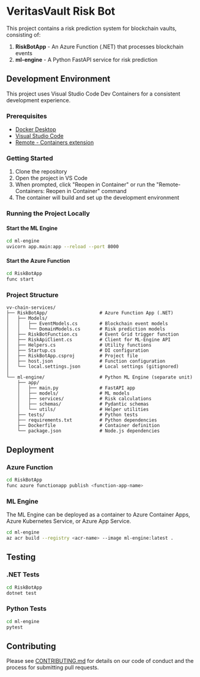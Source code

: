 # VeritasVault Risk Bot

This project contains a risk prediction system for blockchain vaults, consisting of:

1. **RiskBotApp** - An Azure Function (.NET) that processes blockchain events
2. **ml-engine** - A Python FastAPI service for risk prediction

## Development Environment

This project uses Visual Studio Code Dev Containers for a consistent development experience.

### Prerequisites

- [Docker Desktop](https://www.docker.com/products/docker-desktop)
- [Visual Studio Code](https://code.visualstudio.com/)
- [Remote - Containers extension](https://marketplace.visualstudio.com/items?itemName=ms-vscode-remote.remote-containers)

### Getting Started

1. Clone the repository
2. Open the project in VS Code
3. When prompted, click "Reopen in Container" or run the "Remote-Containers: Reopen in Container" command
4. The container will build and set up the development environment

### Running the Project Locally

#### Start the ML Engine

```bash
cd ml-engine
uvicorn app.main:app --reload --port 8000
```

#### Start the Azure Function

```bash
cd RiskBotApp
func start
```

### Project Structure

```
vv-chain-services/
├── RiskBotApp/                   # Azure Function App (.NET)
│   ├── Models/
│   │   ├── EventModels.cs        # Blockchain event models
│   │   └── DomainModels.cs       # Risk prediction models
│   ├── RiskBotFunction.cs        # Event Grid trigger function
│   ├── RiskApiClient.cs          # Client for ML-Engine API
│   ├── Helpers.cs                # Utility functions
│   ├── Startup.cs                # DI configuration
│   ├── RiskBotApp.csproj         # Project file
│   ├── host.json                 # Function configuration
│   └── local.settings.json       # Local settings (gitignored)
│
└── ml-engine/                    # Python ML Engine (separate unit)
    ├── app/
    │   ├── main.py               # FastAPI app
    │   ├── models/               # ML models
    │   ├── services/             # Risk calculations
    │   ├── schemas/              # Pydantic schemas
    │   └── utils/                # Helper utilities
    ├── tests/                    # Python tests
    ├── requirements.txt          # Python dependencies
    ├── Dockerfile                # Container definition
    └── package.json              # Node.js dependencies
```

## Deployment

### Azure Function

```bash
cd RiskBotApp
func azure functionapp publish <function-app-name>
```

### ML Engine

The ML Engine can be deployed as a container to Azure Container Apps, Azure Kubernetes Service, or Azure App Service.

```bash
cd ml-engine
az acr build --registry <acr-name> --image ml-engine:latest .
```

## Testing

### .NET Tests

```bash
cd RiskBotApp
dotnet test
```

### Python Tests

```bash
cd ml-engine
pytest
```

## Contributing

Please see [CONTRIBUTING.md](CONTRIBUTING.md) for details on our code of conduct and the process for submitting pull requests.